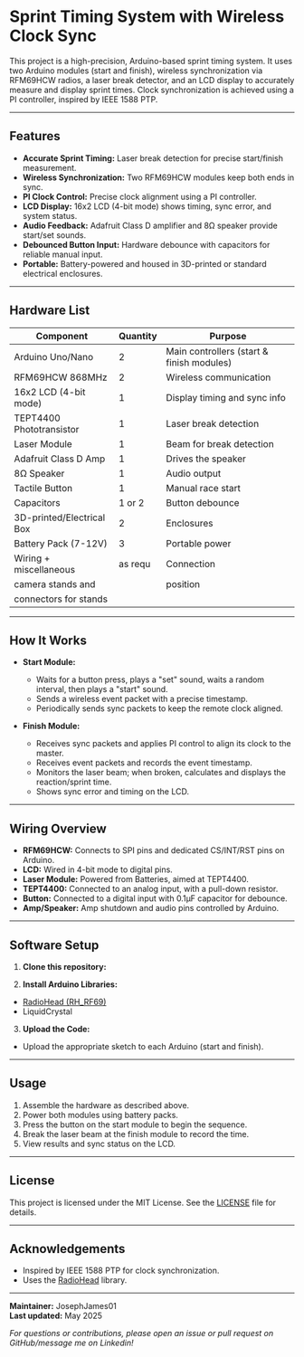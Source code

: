 # Sprint Timing System with Wireless Clock Sync

This project is a high-precision, Arduino-based sprint timing system. It uses two Arduino modules (start and finish), wireless synchronization via RFM69HCW radios, a laser break detector, and an LCD display to accurately measure and display sprint times. Clock synchronization is achieved using a PI controller, inspired by IEEE 1588 PTP.

---

## Features

- **Accurate Sprint Timing:** Laser break detection for precise start/finish measurement.
- **Wireless Synchronization:** Two RFM69HCW modules keep both ends in sync.
- **PI Clock Control:** Precise clock alignment using a PI controller.
- **LCD Display:** 16x2 LCD (4-bit mode) shows timing, sync error, and system status.
- **Audio Feedback:** Adafruit Class D amplifier and 8Ω speaker provide start/set sounds.
- **Debounced Button Input:** Hardware debounce with capacitors for reliable manual input.
- **Portable:** Battery-powered and housed in 3D-printed or standard electrical enclosures.

---

## Hardware List

| Component                 | Quantity | Purpose                                      |
|---------------------------|----------|----------------------------------------------|
| Arduino Uno/Nano          | 2        | Main controllers (start & finish modules)    |
| RFM69HCW 868MHz           | 2        | Wireless communication                       |
| 16x2 LCD (4-bit mode)     | 1        | Display timing and sync info                 |
| TEPT4400 Phototransistor  | 1        | Laser break detection                        |
| Laser Module              | 1        | Beam for break detection                     |
| Adafruit Class D Amp      | 1        | Drives the speaker                           |
| 8Ω Speaker                | 1        | Audio output                                 |
| Tactile Button            | 1        | Manual race start                            |
| Capacitors                | 1 or 2   | Button debounce                              |
| 3D-printed/Electrical Box | 2        | Enclosures                                   |
| Battery Pack (7-12V)      | 3        | Portable power                               |
| Wiring + miscellaneous    | as requ  | Connection                                   |
| camera stands and         |          | position                                     |
| connectors for stands     |          |

---

## How It Works

- **Start Module:**  
  - Waits for a button press, plays a "set" sound, waits a random interval, then plays a "start" sound.
  - Sends a wireless event packet with a precise timestamp.
  - Periodically sends sync packets to keep the remote clock aligned.

- **Finish Module:**  
  - Receives sync packets and applies PI control to align its clock to the master.
  - Receives event packets and records the event timestamp.
  - Monitors the laser beam; when broken, calculates and displays the reaction/sprint time.
  - Shows sync error and timing on the LCD.

---

## Wiring Overview

- **RFM69HCW:** Connects to SPI pins and dedicated CS/INT/RST pins on Arduino.
- **LCD:** Wired in 4-bit mode to digital pins.
- **Laser Module:** Powered from Batteries, aimed at TEPT4400.
- **TEPT4400:** Connected to an analog input, with a pull-down resistor.
- **Button:** Connected to a digital input with 0.1μF capacitor for debounce.
- **Amp/Speaker:** Amp shutdown and audio pins controlled by Arduino.

---

## Software Setup

1. **Clone this repository:**


2. **Install Arduino Libraries:**
- [RadioHead (RH_RF69)](https://www.airspayce.com/mikem/arduino/RadioHead/)
- LiquidCrystal

3. **Upload the Code:**
- Upload the appropriate sketch to each Arduino (start and finish).

---

## Usage

1. Assemble the hardware as described above.
2. Power both modules using battery packs.
3. Press the button on the start module to begin the sequence.
4. Break the laser beam at the finish module to record the time.
5. View results and sync status on the LCD.

---

## License

This project is licensed under the MIT License. See the [LICENSE](LICENSE) file for details.

---

## Acknowledgements

- Inspired by IEEE 1588 PTP for clock synchronization.
- Uses the [RadioHead](https://www.airspayce.com/mikem/arduino/RadioHead/) library.

---

**Maintainer:** JosephJames01  
**Last updated:** May 2025

*For questions or contributions, please open an issue or pull request on GitHub/message me on Linkedin!*

